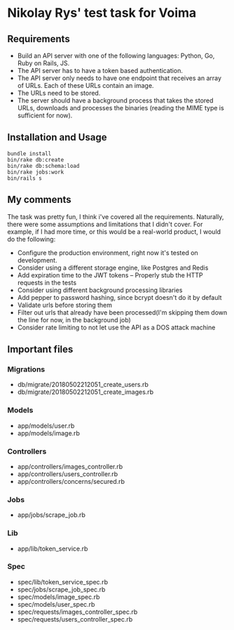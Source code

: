 # Nikolay Rys' test task for Voima
## Requirements

- Build an API server with one of the following languages: Python, Go, Ruby on Rails, JS.
- The API server has to have a token based authentication.
- The API server only needs to have one endpoint that receives an array of URLs. Each of these URLs contain an image.
- The URLs need to be stored.
- The server should have a background process that takes the stored URLs, downloads and processes the binaries (reading the MIME type is sufficient for now).

## Installation and Usage                  
```
bundle install
bin/rake db:create
bin/rake db:schema:load
bin/rake jobs:work
bin/rails s
```

## My comments
The task was pretty fun, I think i've covered all the requirements.
Naturally, there were some assumptions and limitations that I didn't cover.
For example, if I had more time, or this would be a real-world product, I would do the following:

- Configure the production environment, right now it's tested on development.
- Consider using a different storage engine, like Postgres and Redis
- Add expiration time to the JWT tokens
– Properly stub the HTTP requests in the tests
- Consider using different background processing libraries
- Add pepper to password hashing, since bcrypt doesn't do it by default
- Validate urls before storing them
- Filter out urls that already have been processed(I'm skipping them down the line for now, in the background job)
- Consider rate limiting to not let use the API as a DOS attack machine

## Important files
### Migrations
  - db/migrate/20180502212051_create_users.rb
  - db/migrate/20180502212051_create_images.rb

### Models
  - app/models/user.rb
  - app/models/image.rb

### Controllers
  - app/controllers/images_controller.rb
  - app/controllers/users_controller.rb
  - app/controllers/concerns/secured.rb

### Jobs
  - app/jobs/scrape_job.rb

### Lib
  - app/lib/token_service.rb

### Spec
  - spec/lib/token_service_spec.rb
  - spec/jobs/scrape_job_spec.rb
  - spec/models/image_spec.rb
  - spec/models/user_spec.rb
  - spec/requests/images_controller_spec.rb
  - spec/requests/users_controller_spec.rb

